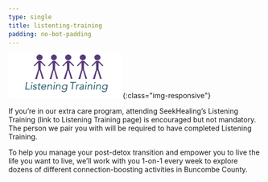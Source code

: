 ```yaml
---
type: single
title: listenting-training
padding: no-bot-padding
---
```


![Listening Training](/assets/images/listening-training.png){:class="img-responsive"}

If you’re in our extra care program, attending SeekHealing’s Listening Training (link to Listening Training page) is encouraged but not mandatory. The person we pair you with will be required to have completed Listening Training.

To help you manage your post-detox transition and empower you to live the life you want to live, we’ll work with you 1-on-1 every week to explore dozens of different connection-boosting activities in Buncombe County.